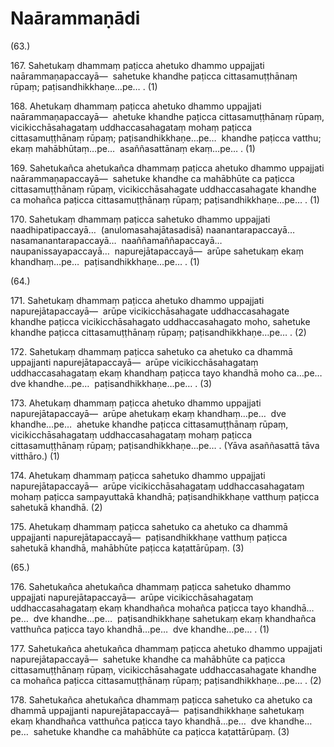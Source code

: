 

# Naārammaṇādi







(63.)

167\. Sahetukaṃ dhammaṃ paṭicca ahetuko dhammo uppajjati naārammaṇapaccayā—  sahetuke khandhe paṭicca cittasamuṭṭhānaṃ rūpaṃ; paṭisandhikkhaṇe…pe… . (1)

168\. Ahetukaṃ dhammaṃ paṭicca ahetuko dhammo uppajjati naārammaṇapaccayā—  ahetuke khandhe paṭicca cittasamuṭṭhānaṃ rūpaṃ, vicikicchāsahagataṃ uddhaccasahagataṃ mohaṃ paṭicca cittasamuṭṭhānaṃ rūpaṃ; paṭisandhikkhaṇe…pe…  khandhe paṭicca vatthu; ekaṃ mahābhūtaṃ…pe…  asaññasattānaṃ ekaṃ…pe… . (1)

169\. Sahetukañca ahetukañca dhammaṃ paṭicca ahetuko dhammo uppajjati naārammaṇapaccayā—  sahetuke khandhe ca mahābhūte ca paṭicca cittasamuṭṭhānaṃ rūpaṃ, vicikicchāsahagate uddhaccasahagate khandhe ca mohañca paṭicca cittasamuṭṭhānaṃ rūpaṃ; paṭisandhikkhaṇe…pe… . (1)

170\. Sahetukaṃ dhammaṃ paṭicca sahetuko dhammo uppajjati naadhipatipaccayā…  (anulomasahajātasadisā) naanantarapaccayā…  nasamanantarapaccayā…  naaññamaññapaccayā…  naupanissayapaccayā…  napurejātapaccayā—  arūpe sahetukaṃ ekaṃ khandhaṃ…pe…  paṭisandhikkhaṇe…pe… . (1)

(64.)

171\. Sahetukaṃ dhammaṃ paṭicca ahetuko dhammo uppajjati napurejātapaccayā—  arūpe vicikicchāsahagate uddhaccasahagate khandhe paṭicca vicikicchāsahagato uddhaccasahagato moho, sahetuke khandhe paṭicca cittasamuṭṭhānaṃ rūpaṃ; paṭisandhikkhaṇe…pe… . (2)

172\. Sahetukaṃ dhammaṃ paṭicca sahetuko ca ahetuko ca dhammā uppajjanti napurejātapaccayā—  arūpe vicikicchāsahagataṃ uddhaccasahagataṃ ekaṃ khandhaṃ paṭicca tayo khandhā moho ca…pe…  dve khandhe…pe…  paṭisandhikkhaṇe…pe… . (3)

173\. Ahetukaṃ dhammaṃ paṭicca ahetuko dhammo uppajjati napurejātapaccayā—  arūpe ahetukaṃ ekaṃ khandhaṃ…pe…  dve khandhe…pe…  ahetuke khandhe paṭicca cittasamuṭṭhānaṃ rūpaṃ, vicikicchāsahagataṃ uddhaccasahagataṃ mohaṃ paṭicca cittasamuṭṭhānaṃ rūpaṃ; paṭisandhikkhaṇe…pe… . (Yāva asaññasattā tāva vitthāro.) (1)

174\. Ahetukaṃ dhammaṃ paṭicca sahetuko dhammo uppajjati napurejātapaccayā—  arūpe vicikicchāsahagataṃ uddhaccasahagataṃ mohaṃ paṭicca sampayuttakā khandhā; paṭisandhikkhaṇe vatthuṃ paṭicca sahetukā khandhā. (2)

175\. Ahetukaṃ dhammaṃ paṭicca sahetuko ca ahetuko ca dhammā uppajjanti napurejātapaccayā—  paṭisandhikkhaṇe vatthuṃ paṭicca sahetukā khandhā, mahābhūte paṭicca kaṭattārūpaṃ. (3)

(65.)

176\. Sahetukañca ahetukañca dhammaṃ paṭicca sahetuko dhammo uppajjati napurejātapaccayā—  arūpe vicikicchāsahagataṃ uddhaccasahagataṃ ekaṃ khandhañca mohañca paṭicca tayo khandhā…pe…  dve khandhe…pe…  paṭisandhikkhaṇe sahetukaṃ ekaṃ khandhañca vatthuñca paṭicca tayo khandhā…pe…  dve khandhe…pe… . (1)

177\. Sahetukañca ahetukañca dhammaṃ paṭicca ahetuko dhammo uppajjati napurejātapaccayā—  sahetuke khandhe ca mahābhūte ca paṭicca cittasamuṭṭhānaṃ rūpaṃ, vicikicchāsahagate uddhaccasahagate khandhe ca mohañca paṭicca cittasamuṭṭhānaṃ rūpaṃ; paṭisandhikkhaṇe…pe… . (2)

178\. Sahetukañca ahetukañca dhammaṃ paṭicca sahetuko ca ahetuko ca dhammā uppajjanti napurejātapaccayā—  paṭisandhikkhaṇe sahetukaṃ ekaṃ khandhañca vatthuñca paṭicca tayo khandhā…pe…  dve khandhe…pe…  sahetuke khandhe ca mahābhūte ca paṭicca kaṭattārūpaṃ. (3)



